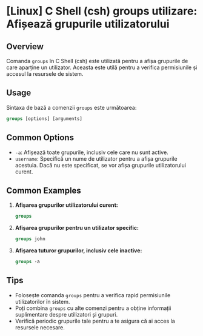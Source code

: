 # [Linux] C Shell (csh) groups utilizare: Afișează grupurile utilizatorului

## Overview
Comanda `groups` în C Shell (csh) este utilizată pentru a afișa grupurile de care aparține un utilizator. Aceasta este utilă pentru a verifica permisiunile și accesul la resursele de sistem.

## Usage
Sintaxa de bază a comenzii `groups` este următoarea:

```csh
groups [options] [arguments]
```

## Common Options
- `-a`: Afișează toate grupurile, inclusiv cele care nu sunt active.
- `username`: Specifică un nume de utilizator pentru a afișa grupurile acestuia. Dacă nu este specificat, se vor afișa grupurile utilizatorului curent.

## Common Examples
1. **Afișarea grupurilor utilizatorului curent:**

   ```csh
   groups
   ```

2. **Afișarea grupurilor pentru un utilizator specific:**

   ```csh
   groups john
   ```

3. **Afișarea tuturor grupurilor, inclusiv cele inactive:**

   ```csh
   groups -a
   ```

## Tips
- Folosește comanda `groups` pentru a verifica rapid permisiunile utilizatorilor în sistem.
- Poți combina `groups` cu alte comenzi pentru a obține informații suplimentare despre utilizatori și grupuri.
- Verifică periodic grupurile tale pentru a te asigura că ai acces la resursele necesare.